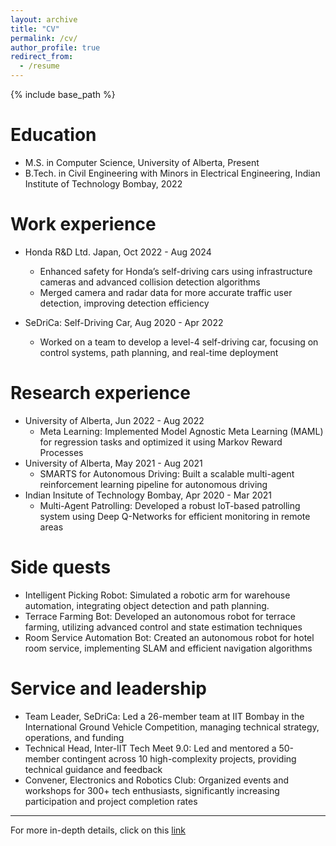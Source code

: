 ```yaml
---
layout: archive
title: "CV"
permalink: /cv/
author_profile: true
redirect_from:
  - /resume
---
```


{% include base_path %}



Education
======
* M.S. in Computer Science, University of Alberta, Present
* B.Tech. in Civil Engineering with Minors in Electrical Engineering, Indian Institute of Technology Bombay, 2022

Work experience
======
* Honda R&D Ltd. Japan, Oct 2022 - Aug 2024
  * Enhanced safety for Honda’s self-driving cars using infrastructure cameras and advanced collision detection algorithms
  * Merged camera and radar data for more accurate traffic user detection, improving detection efficiency 

* SeDriCa: Self-Driving Car, Aug 2020 - Apr 2022
  * Worked on a team to develop a level-4 self-driving car, focusing on control systems, path planning, and real-time deployment

Research experience
======
* University of Alberta, Jun 2022 - Aug 2022 
  * Meta Learning: Implemented Model Agnostic Meta Learning (MAML) for regression tasks and optimized it using Markov Reward Processes
* University of Alberta, May 2021 - Aug 2021
  * SMARTS for Autonomous Driving: Built a scalable multi-agent reinforcement learning pipeline for autonomous driving
* Indian Insitute of Technology Bombay, Apr 2020 - Mar 2021
  * Multi-Agent Patrolling: Developed a robust IoT-based patrolling system using Deep Q-Networks for efficient monitoring in remote areas

Side quests
======

* Intelligent Picking Robot: Simulated a robotic arm for warehouse automation, integrating object detection and path planning.
* Terrace Farming Bot: Developed an autonomous robot for terrace farming, utilizing advanced control and state estimation techniques
* Room Service Automation Bot: Created an autonomous robot for hotel room service, implementing SLAM and efficient navigation algorithms

<!-- Publications
======
  <ul>{% for post in site.publications reversed %}
    {% include archive-single-cv.html %}
  {% endfor %}</ul>
  
Talks
======
  <ul>{% for post in site.talks reversed %}
    {% include archive-single-talk-cv.html  %}
  {% endfor %}</ul>
  
Teaching
======
  <ul>{% for post in site.teaching reversed %}
    {% include archive-single-cv.html %}
  {% endfor %}</ul> -->
  
Service and leadership
======
* Team Leader, SeDriCa: Led a 26-member team at IIT Bombay in the International Ground Vehicle Competition, managing technical strategy, operations, and funding
* Technical Head, Inter-IIT Tech Meet 9.0: Led and mentored a 50-member contingent across 10 high-complexity projects, providing technical guidance and feedback
* Convener, Electronics and Robotics Club: Organized events and workshops for 300+ tech enthusiasts, significantly increasing participation and project completion rates

---------------------------------

For more in-depth details, click on this [link](https://drive.google.com/file/d/1Ujqy8EynC8ewCOofLBOEVfjH79bW3xhb/view?usp=sharing)